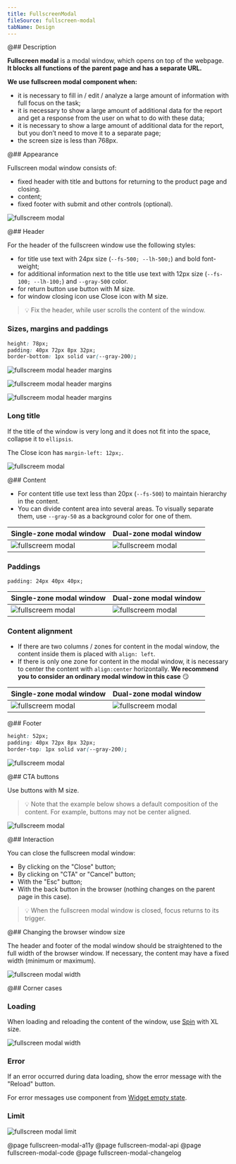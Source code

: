 ```yaml
---
title: FullscreenModal
fileSource: fullscreen-modal
tabName: Design
---
```


@## Description

**Fullscreen modal** is a modal window, which opens on top of the webpage. **It blocks all functions of the parent page and has a separate URL.**

**We use fullscreen modal component when:**

- it is necessary to fill in / edit / analyze a large amount of information with full focus on the task;
- it is necessary to show a large amount of additional data for the report and get a response from the user on what to do with these data;
- it is necessary to show a large amount of additional data for the report, but you don’t need to move it to a separate page;
- the screen size is less than 768px.

@## Appearance

Fullscreen modal window consists of:

- fixed header with title and buttons for returning to the product page and closing.
- content;
- fixed footer with submit and other controls (optional).

![fullscreem modal](static/fullscreen-modal.png)

@## Header

For the header of the fullscreen window use the following styles:

- for title use text with 24px size (`--fs-500; --lh-500;`) and bold font-weight;
- for additional information next to the title use text with 12px size (`--fs-100; --lh-100;`) and `--gray-500` color.
- for return button use button with M size.
- for window closing icon use Close icon with M size.

> 💡 Fix the header, while user scrolls the content of the window.

### Sizes, margins and paddings

```css
height: 78px;
padding: 40px 72px 8px 32px;
border-bottom: 1px solid var(--gray-200);
```

![fullscreem modal header margins](static/header.png)

![fullscreem modal header margins](static/header-padding.png)

![fullscreem modal header margins](static/divider.png)

### Long title

If the title of the window is very long and it does not fit into the space, collapse it to `ellipsis`.

The Close icon has `margin-left: 12px;`.

![fullscreem modal](static/long-heading.png)

@## Content

- For content title use text less than 20px (`--fs-500`) to maintain hierarchy in the content.
- You can divide content area into several areas. To visually separate them, use `--gray-50` as a background color for one of them.

| Single-zone modal window                           | Dual-zone modal window                             |
| -------------------------------------------------- | -------------------------------------------------- |
| ![fullscreem modal](static/fullscreen-modal-3.png) | ![fullscreem modal](static/fullscreen-modal-2.png) |

### Paddings

`padding: 24px 40px 40px;`

| Single-zone modal window                 | Dual-zone modal window                     |
| ---------------------------------------- | ------------------------------------------ |
| ![fullscreem modal](static/paddings.png) | ![fullscreem modal](static/paddings-2.png) |

### Content alignment

- If there are two columns / zones for content in the modal window, the content inside them is placed with `align: left`.
- If there is only one zone for content in the modal window, it is necessary to center the content with `align:center` horizontally. **We recommend you to consider an ordinary modal window in this case** 😏

| Single-zone modal window                  | Dual-zone modal window                    |
| ----------------------------------------- | ----------------------------------------- |
| ![fullscreem modal](static/content-1.png) | ![fullscreem modal](static/content-2.png) |

@## Footer

```css
height: 52px;
padding: 40px 72px 8px 32px;
border-top: 1px solid var(--gray-200);
```

![fullscreem modal](static/footer-fixed.png)

@## CTA buttons

Use buttons with M size.

> 💡 Note that the example below shows a default composition of the content. For example, buttons may not be center aligned.

![fullscreem modal](static/footer-fixed2.png)

@## Interaction

You can close the fullscreen modal window:

- By clicking on the "Close" button;
- By clicking on "CTA" or "Cancel" button;
- With the "Esc" button;
- With the back button in the browser (nothing changes on the parent page in this case).

> 💡 When the fullscreen modal window is closed, focus returns to its trigger.

@## Changing the browser window size

The header and footer of the modal window should be straightened to the full width of the browser window. If necessary, the content may have a fixed width (minimum or maximum).

![fullscreen modal width](static/fullscreen-yes-no.png)

@## Corner cases

### Loading

When loading and reloading the content of the window, use [Spin](/components/spin) with XL size.

![fullscreen modal width](static/loading.png)

### Error

If an error occurred during data loading, show the error message with the "Reload" button.

For error messages use component from [Widget empty state](/components/widget-empty/).

### Limit

![fullscreen modal limit](static/limit.png)

@page fullscreen-modal-a11y
@page fullscreen-modal-api
@page fullscreen-modal-code
@page fullscreen-modal-changelog
